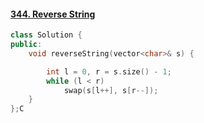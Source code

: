 #### [344. Reverse String](https://leetcode-cn.com/problems/reverse-string/)

```C++
class Solution {
public:
    void reverseString(vector<char>& s) {

        int l = 0, r = s.size() - 1;
        while (l < r) 
            swap(s[l++], s[r--]);
    }
};C
```

